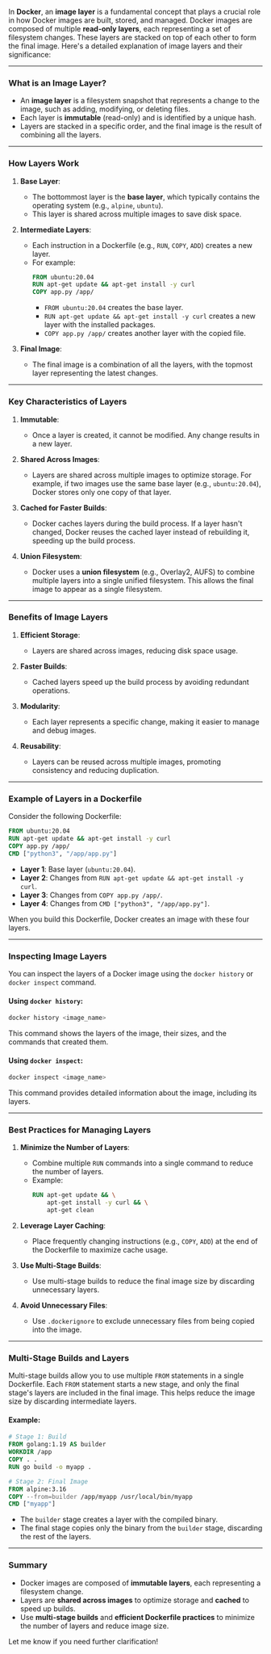In **Docker**, an **image layer** is a fundamental concept that plays a crucial role in how Docker images are built, stored, and managed. Docker images are composed of multiple **read-only layers**, each representing a set of filesystem changes. These layers are stacked on top of each other to form the final image. Here's a detailed explanation of image layers and their significance:

---

### **What is an Image Layer?**
- An **image layer** is a filesystem snapshot that represents a change to the image, such as adding, modifying, or deleting files.
- Each layer is **immutable** (read-only) and is identified by a unique hash.
- Layers are stacked in a specific order, and the final image is the result of combining all the layers.

---

### **How Layers Work**
1. **Base Layer**:
   - The bottommost layer is the **base layer**, which typically contains the operating system (e.g., `alpine`, `ubuntu`).
   - This layer is shared across multiple images to save disk space.

2. **Intermediate Layers**:
   - Each instruction in a Dockerfile (e.g., `RUN`, `COPY`, `ADD`) creates a new layer.
   - For example:
     ```dockerfile
     FROM ubuntu:20.04
     RUN apt-get update && apt-get install -y curl
     COPY app.py /app/
     ```
     - `FROM ubuntu:20.04` creates the base layer.
     - `RUN apt-get update && apt-get install -y curl` creates a new layer with the installed packages.
     - `COPY app.py /app/` creates another layer with the copied file.

3. **Final Image**:
   - The final image is a combination of all the layers, with the topmost layer representing the latest changes.

---

### **Key Characteristics of Layers**
1. **Immutable**:
   - Once a layer is created, it cannot be modified. Any change results in a new layer.

2. **Shared Across Images**:
   - Layers are shared across multiple images to optimize storage. For example, if two images use the same base layer (e.g., `ubuntu:20.04`), Docker stores only one copy of that layer.

3. **Cached for Faster Builds**:
   - Docker caches layers during the build process. If a layer hasn't changed, Docker reuses the cached layer instead of rebuilding it, speeding up the build process.

4. **Union Filesystem**:
   - Docker uses a **union filesystem** (e.g., Overlay2, AUFS) to combine multiple layers into a single unified filesystem. This allows the final image to appear as a single filesystem.

---

### **Benefits of Image Layers**
1. **Efficient Storage**:
   - Layers are shared across images, reducing disk space usage.

2. **Faster Builds**:
   - Cached layers speed up the build process by avoiding redundant operations.

3. **Modularity**:
   - Each layer represents a specific change, making it easier to manage and debug images.

4. **Reusability**:
   - Layers can be reused across multiple images, promoting consistency and reducing duplication.

---

### **Example of Layers in a Dockerfile**
Consider the following Dockerfile:
```dockerfile
FROM ubuntu:20.04
RUN apt-get update && apt-get install -y curl
COPY app.py /app/
CMD ["python3", "/app/app.py"]
```

- **Layer 1**: Base layer (`ubuntu:20.04`).
- **Layer 2**: Changes from `RUN apt-get update && apt-get install -y curl`.
- **Layer 3**: Changes from `COPY app.py /app/`.
- **Layer 4**: Changes from `CMD ["python3", "/app/app.py"]`.

When you build this Dockerfile, Docker creates an image with these four layers.

---

### **Inspecting Image Layers**
You can inspect the layers of a Docker image using the `docker history` or `docker inspect` command.

#### Using `docker history`:
```bash
docker history <image_name>
```
This command shows the layers of the image, their sizes, and the commands that created them.

#### Using `docker inspect`:
```bash
docker inspect <image_name>
```
This command provides detailed information about the image, including its layers.

---

### **Best Practices for Managing Layers**
1. **Minimize the Number of Layers**:
   - Combine multiple `RUN` commands into a single command to reduce the number of layers.
   - Example:
     ```dockerfile
     RUN apt-get update && \
         apt-get install -y curl && \
         apt-get clean
     ```

2. **Leverage Layer Caching**:
   - Place frequently changing instructions (e.g., `COPY`, `ADD`) at the end of the Dockerfile to maximize cache usage.

3. **Use Multi-Stage Builds**:
   - Use multi-stage builds to reduce the final image size by discarding unnecessary layers.

4. **Avoid Unnecessary Files**:
   - Use `.dockerignore` to exclude unnecessary files from being copied into the image.

---

### **Multi-Stage Builds and Layers**
Multi-stage builds allow you to use multiple `FROM` statements in a single Dockerfile. Each `FROM` statement starts a new stage, and only the final stage's layers are included in the final image. This helps reduce the image size by discarding intermediate layers.

#### Example:
```dockerfile
# Stage 1: Build
FROM golang:1.19 AS builder
WORKDIR /app
COPY . .
RUN go build -o myapp .

# Stage 2: Final Image
FROM alpine:3.16
COPY --from=builder /app/myapp /usr/local/bin/myapp
CMD ["myapp"]
```
- The `builder` stage creates a layer with the compiled binary.
- The final stage copies only the binary from the `builder` stage, discarding the rest of the layers.

---

### **Summary**
- Docker images are composed of **immutable layers**, each representing a filesystem change.
- Layers are **shared across images** to optimize storage and **cached** to speed up builds.
- Use **multi-stage builds** and **efficient Dockerfile practices** to minimize the number of layers and reduce image size.

Let me know if you need further clarification!